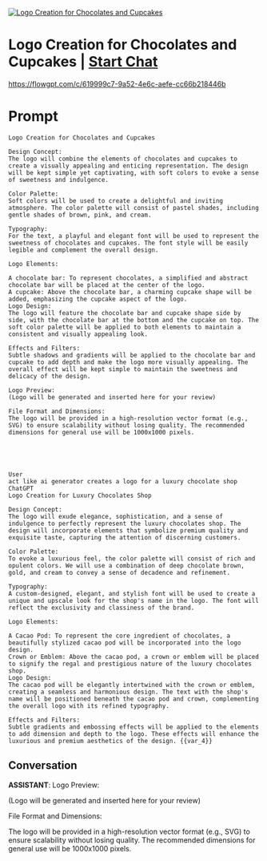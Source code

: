 
[![Logo Creation for Chocolates and Cupcakes](https://flow-prompt-covers.s3.us-west-1.amazonaws.com/icon/abstract/abs_5.png)](https://gptcall.net/chat.html?data=%7B%22contact%22%3A%7B%22id%22%3A%22oMz2bAhJQCxX4HSyHwZDp%22%2C%22flow%22%3Atrue%7D%7D)
# Logo Creation for Chocolates and Cupcakes | [Start Chat](https://gptcall.net/chat.html?data=%7B%22contact%22%3A%7B%22id%22%3A%22oMz2bAhJQCxX4HSyHwZDp%22%2C%22flow%22%3Atrue%7D%7D)
https://flowgpt.com/c/619999c7-9a52-4e6c-aefe-cc66b218446b

# Prompt

```
Logo Creation for Chocolates and Cupcakes

Design Concept:
The logo will combine the elements of chocolates and cupcakes to create a visually appealing and enticing representation. The design will be kept simple yet captivating, with soft colors to evoke a sense of sweetness and indulgence.

Color Palette:
Soft colors will be used to create a delightful and inviting atmosphere. The color palette will consist of pastel shades, including gentle shades of brown, pink, and cream.

Typography:
For the text, a playful and elegant font will be used to represent the sweetness of chocolates and cupcakes. The font style will be easily legible and complement the overall design.

Logo Elements:

A chocolate bar: To represent chocolates, a simplified and abstract chocolate bar will be placed at the center of the logo.
A cupcake: Above the chocolate bar, a charming cupcake shape will be added, emphasizing the cupcake aspect of the logo.
Logo Design:
The logo will feature the chocolate bar and cupcake shape side by side, with the chocolate bar at the bottom and the cupcake on top. The soft color palette will be applied to both elements to maintain a consistent and visually appealing look.

Effects and Filters:
Subtle shadows and gradients will be applied to the chocolate bar and cupcake to add depth and make the logo more visually appealing. The overall effect will be kept simple to maintain the sweetness and delicacy of the design.

Logo Preview:
(Logo will be generated and inserted here for your review)

File Format and Dimensions:
The logo will be provided in a high-resolution vector format (e.g., SVG) to ensure scalability without losing quality. The recommended dimensions for general use will be 1000x1000 pixels.





User
act like ai generator creates a logo for a luxury chocolate shop 
ChatGPT
Logo Creation for Luxury Chocolates Shop

Design Concept:
The logo will exude elegance, sophistication, and a sense of indulgence to perfectly represent the luxury chocolates shop. The design will incorporate elements that symbolize premium quality and exquisite taste, capturing the attention of discerning customers.

Color Palette:
To evoke a luxurious feel, the color palette will consist of rich and opulent colors. We will use a combination of deep chocolate brown, gold, and cream to convey a sense of decadence and refinement.

Typography:
A custom-designed, elegant, and stylish font will be used to create a unique and upscale look for the shop's name in the logo. The font will reflect the exclusivity and classiness of the brand.

Logo Elements:

A Cacao Pod: To represent the core ingredient of chocolates, a beautifully stylized cacao pod will be incorporated into the logo design.
Crown or Emblem: Above the cacao pod, a crown or emblem will be placed to signify the regal and prestigious nature of the luxury chocolates shop.
Logo Design:
The cacao pod will be elegantly intertwined with the crown or emblem, creating a seamless and harmonious design. The text with the shop's name will be positioned beneath the cacao pod and crown, complementing the overall logo with its refined typography.

Effects and Filters:
Subtle gradients and embossing effects will be applied to the elements to add dimension and depth to the logo. These effects will enhance the luxurious and premium aesthetics of the design. {{var_4}}
```

## Conversation

**ASSISTANT**: Logo Preview:

(Logo will be generated and inserted here for your review)



File Format and Dimensions:

The logo will be provided in a high-resolution vector format (e.g., SVG) to ensure scalability without losing quality. The recommended dimensions for general use will be 1000x1000 pixels.



